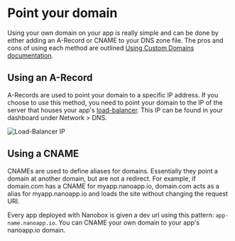 # Point your domain

Using your own domain on your app is really simple and can be done by either adding an A-Record or CNAME to your DNS zone file. The pros and cons of using each method are outlined [Using Custom Domains documentation](https://docs.nanobox.io/domains-networking/custom-domains/).

## Using an A-Record
A-Records are used to point your domain to a specific IP address. If you choose to use this method, you need to point your domain to the IP of the server that houses your app's [load-balancer](https://docs.nanobox.io/live-app-management/platform-components/#load-balancer). This IP can be found in your dashboard under Network > DNS.

![Load-Balancer IP](/assets/shared/point-your-domain.png)

## Using a CNAME
CNAMEs are used to define aliases for domains. Essentially they point a domain at another domain, but are not a redirect. For example, if domain.com has a CNAME for myapp.nanoapp.io, domain.com acts as a alias for myapp.nanoapp.io and loads the site without changing the request URI.

Every app deployed with Nanobox is given a dev url using this pattern: `app-name.nanoapp.io`. You can CNAME your own domain to your app's nanoapp.io domain.
